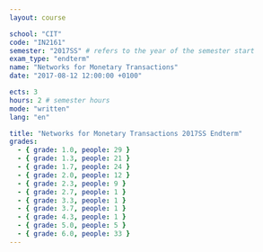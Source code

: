 ```yaml
---
layout: course

school: "CIT"
code: "IN2161"
semester: "2017SS" # refers to the year of the semester start
exam_type: "endterm"
name: "Networks for Monetary Transactions"
date: "2017-08-12 12:00:00 +0100"

ects: 3
hours: 2 # semester hours
mode: "written"
lang: "en"

title: "Networks for Monetary Transactions 2017SS Endterm"
grades:
  - { grade: 1.0, people: 29 }
  - { grade: 1.3, people: 21 }
  - { grade: 1.7, people: 24 }
  - { grade: 2.0, people: 12 }
  - { grade: 2.3, people: 9 }
  - { grade: 2.7, people: 1 }
  - { grade: 3.3, people: 1 }
  - { grade: 3.7, people: 1 }
  - { grade: 4.3, people: 1 }
  - { grade: 5.0, people: 5 }
  - { grade: 6.0, people: 33 }
---
```

